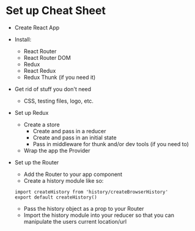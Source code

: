 # Set up Cheat Sheet

* Create React App

* Install: 
    * React Router
    * React Router DOM
    * Redux
    * React Redux
    * Redux Thunk (if you need it)

* Get rid of stuff you don't need
    * CSS, testing files, logo, etc.

* Set up Redux
    * Create a store
        * Create and pass in a reducer 
        * Create and pass in an initial state
        * Pass in middleware for thunk and/or dev tools (if you need to)
    * Wrap the app the Provider

* Set up the Router
    * Add the Router to your app component
    * Create a history module like so:
    ```
    import createHistory from 'history/createBrowserHistory'
    export default createHistory()
    ```
    * Pass the history object as a prop to your Router
    * Import the history module into your reducer so that you can manipulate the users current location/url